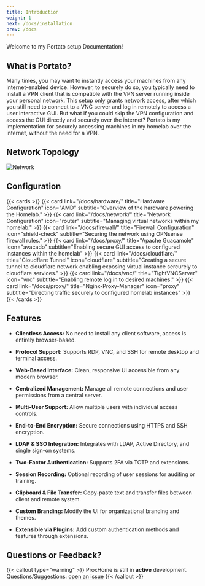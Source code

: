 ```yaml
---
title: Introduction
weight: 1
next: /docs/installation
prev: /docs
---
```


Welcome to my Portato setup Documentation!

## What is Portato?

Many times, you may want to instantly access your machines from any internet-enabled device. However, to securely do so, you typically need to install a VPN client that is compatible with the VPN server running inside your personal network. This setup only grants network access, after which you still need to connect to a VNC server and log in remotely to access a user interactive GUI. But what if you could skip the VPN configuration and access the GUI directly and securely over the internet? Portato is my implementation for securely accessing machines in my homelab over the internet, without the need for a VPN.

## Network Topology
![Network](/images/Portado.png)

## Configuration
{{< cards >}}
  {{< card link="/docs/hardware/" title="Hardware Configuration" icon="AMD" subtitle="Overview of the hardware powering the Homelab." >}}
  {{< card link="/docs/network/" title="Network Configuration" icon="router" subtitle="Managing virtual networks within my homelab." >}}
  {{< card link="/docs/firewall/" title="Firewall Configuration" icon="shield-check" subtitle="Securing the network using OPNsense firewall rules." >}}
  {{< card link="/docs/proxy/" title="Apache Guacamole" icon="avacado" subtitle="Enabling secure GUI access to configured instances within the homelab" >}}
  {{< card link="/docs/cloudflare/" title="Cloudflare Tunnel" icon="cloudflare" subtitle="Creating a secure tunnel to cloudflare network enabling exposing virtual instance sercurely to cloudflare services." >}}
  {{< card link="/docs/vnc/" title="TightVNCServer" icon="vnc" subtitle="Enabling remote log in to desired machines." >}}
  {{< card link="/docs/proxy/" title="Nginx-Proxy-Manager" icon="proxy" subtitle="Directing traffic securely to configured homelab instances" >}}
{{< /cards >}}

## Features

- **Clientless Access:** No need to install any client software, access is entirely browser-based.

- **Protocol Support:** Supports RDP, VNC, and SSH for remote desktop and terminal access.

- **Web-Based Interface:** Clean, responsive UI accessible from any modern browser.

- **Centralized Management:** Manage all remote connections and user permissions from a central server.

- **Multi-User Support:** Allow multiple users with individual access controls.

- **End-to-End Encryption:** Secure connections using HTTPS and SSH encryption.

- **LDAP & SSO Integration:** Integrates with LDAP, Active Directory, and single sign-on systems.

- **Two-Factor Authentication:** Supports 2FA via TOTP and extensions.

- **Session Recording:** Optional recording of user sessions for auditing or training.

- **Clipboard & File Transfer:** Copy-paste text and transfer files between client and remote system.

- **Custom Branding:** Modify the UI for organizational branding and themes.

- **Extensible via Plugins:** Add custom authentication methods and features through extensions.

## Questions or Feedback?

{{< callout type="warning" >}}
  ProxHome is still in **active** development. Questions/Suggestions: [open an issue](https://github.com/arbaaz29/Portado/issues)
{{< /callout >}}
